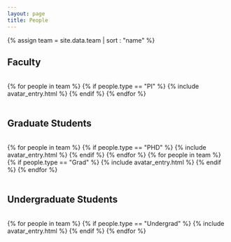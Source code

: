 ```yaml
---
layout: page 
title: People
---
```


{% assign team = site.data.team | sort : "name" %}

<div class="clearfix">

<h2>Faculty</h2>
<br>
{% for people in team %} 
    {% if people.type == "PI" %} 
        {% include avatar_entry.html %} 
    {% endif %} 
{% endfor %}
</div>

<br>

<div class="clearfix">
<h2>Graduate Students</h2>
<br>
{% for people in team %} 
    {% if people.type == "PHD" %} 
        {% include avatar_entry.html %}        
    {% endif %} 
{% endfor %}
{% for people in team %} 
    {% if people.type == "Grad" %} 
        {% include avatar_entry.html %}        
    {% endif %} 
{% endfor %}
</div>

<br>

<div class="clearfix">
<h2>Undergraduate Students</h2>
<br>
{% for people in team %}
    {% if people.type == "Undergrad" %}
        {% include avatar_entry.html %}        
    {% endif %}
{% endfor %}
</div>
